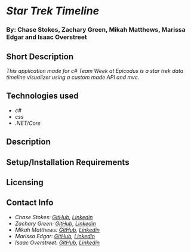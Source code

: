 # _Star Trek Timeline_
### By: Chase Stokes, Zachary Green, Mikah Matthews, Marissa Edgar and Isaac Overstreet

## Short Description
_This application made for c# Team Week at Epicodus is a star trek data timeline visualizer using a custom made API and mvc._

## Technologies used
* _c#_
* _css_
* _.NET/Core_

## Description

## Setup/Installation Requirements

## Licensing

## Contact Info
* _Chase Stokes: [GitHub](https://github.com/Chase-Stokes), [Linkedin](https://www.linkedin.com/in/chasehstokes/)_
* _Zachary Green: [GitHub](https://github.com/Ultra-Zactimus), [Linkedin](https://www.linkedin.com/in/zachary-alexander-green/)_
* _Mikah Matthews: [GitHub](https://github.com/mikah-mathews), [Linkedin](https://www.linkedin.com/in/mikah-mathews/)_
* _Marissa Edgar: [GitHub](https://github.com/marisa-edgar), [Linkedin](https://www.linkedin.com/in/marisa-edgar/)_
* _Isaac Overstreet: [GitHub](https://github.com/mrunderoad), [Linkedin](https://www.linkedin.com/in/isaac-overstreet/)_
